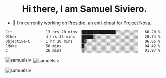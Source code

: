 <h1 align="center">Hi there, I am Samuel Siviero.</h1>

- 🔭 I’m currently working on [Presidio](https://presidio.ac), an anti-cheat for [Project Nova](https://discord.gg/novafn).

<!--START_SECTION:waka-->

```txt
C++               13 hrs 20 mins  ███████████████░░░░░░░░░░   60.20 %
Other             4 hrs 35 mins   █████▒░░░░░░░░░░░░░░░░░░░   20.74 %
Objective-C       1 hr 20 mins    █▓░░░░░░░░░░░░░░░░░░░░░░░   06.05 %
CMake             58 mins         █░░░░░░░░░░░░░░░░░░░░░░░░   04.42 %
C                 26 mins         ▒░░░░░░░░░░░░░░░░░░░░░░░░   01.97 %
```

<!--END_SECTION:waka-->

<p><img align="left" src="https://github-readme-stats.vercel.app/api/top-langs?username=samuelsiv&show_icons=true&locale=en&layout=compact&theme=radical" alt="samuelsiv" /></p>

<p>&nbsp;<img align="center" src="https://github-readme-stats.vercel.app/api?username=samuelsiv&show_icons=true&locale=en&theme=radical" alt="samuelsiv" /></p>
<p align="left"> <img src="https://komarev.com/ghpvc/?username=samuelsiv&label=Profile%20views&color=0e75b6&style=flat" alt="samuelsiv" /> </p>
